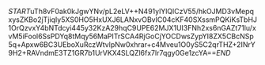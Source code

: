 $START$uTh8vF0ak0kJgwYNv/pL2eLV++N491ylYlQlCzV55/hkOJMD3vMepqxysZKBo2jTjiqIy5XS0HO5HxUXJ6LANxvOBvIC04cKF40SXssmPQKiKsTbHJ1OrQzvxY4bNTdcyi445y32KzA29hqC9UPE62MJX1UI3FNh2xs6nGAZt71lu/xvM5iFool6SsPDYq8tMqy56MaPITrSCA4RjGoCjYOCDwsZypYI8ZX5CBcNSp5q+Apxw6BC3UEboXuRczWtvlpNw0xhrar+c4Mveu1O0yS5C2qrTHZ+2INrY9H2+RAVndmE3TZ1GR7b1UrVKX4SLQZl6fx7lr7qgy0Ge1zcYA==$END$